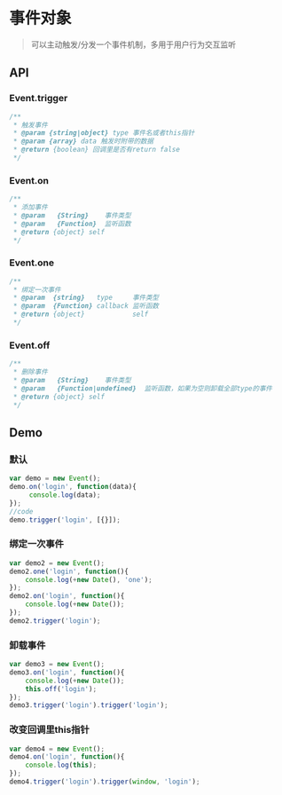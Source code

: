 # 事件对象

> 可以主动触发/分发一个事件机制，多用于用户行为交互监听

## API

### Event.trigger

``` js
/**
 * 触发事件
 * @param {string|object} type 事件名或者this指针
 * @param {array} data 触发时附带的数据
 * @return {boolean} 回调里是否有return false
 */
```

### Event.on

``` js
/**
 * 添加事件
 * @param   {String}    事件类型
 * @param   {Function}  监听函数
 * @return {object} self
 */
```

### Event.one

``` js
/**
 * 绑定一次事件
 * @param  {string}   type     事件类型
 * @param  {Function} callback 监听函数
 * @return {object}            self
 */
```

### Event.off

``` js
/**
 * 删除事件
 * @param   {String}    事件类型
 * @param   {Function|undefined}  监听函数，如果为空则卸载全部type的事件
 * @return {object} self
 */
```

## Demo

### 默认

```js
var demo = new Event();
demo.on('login', function(data){
     console.log(data);
});
//code
demo.trigger('login', [{}]);
```

### 绑定一次事件
```js
var demo2 = new Event();
demo2.one('login', function(){
    console.log(+new Date(), 'one'); 
});
demo2.on('login', function(){
    console.log(+new Date()); 
});
demo2.trigger('login');
```

### 卸载事件
```js
var demo3 = new Event();
demo3.on('login', function(){
    console.log(+new Date());
    this.off('login');
});
demo3.trigger('login').trigger('login');
```

### 改变回调里this指针
```js
var demo4 = new Event();
demo4.on('login', function(){
    console.log(this);
});
demo4.trigger('login').trigger(window, 'login');
```